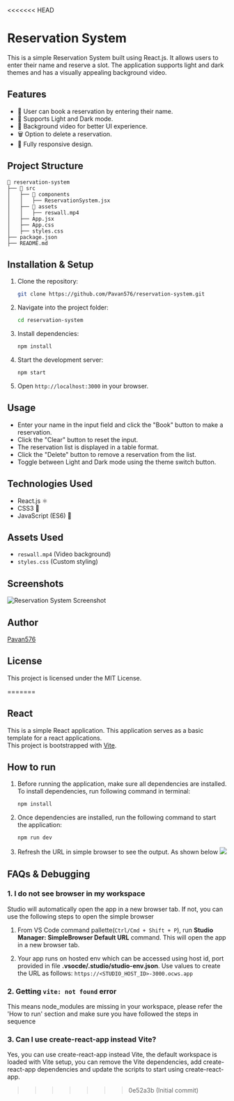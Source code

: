 <<<<<<< HEAD
# Reservation System

This is a simple Reservation System built using React.js. It allows users to enter their name and reserve a slot. The application supports light and dark themes and has a visually appealing background video.

## Features
- 📅 User can book a reservation by entering their name.
- 🎨 Supports Light and Dark mode.
- 🎥 Background video for better UI experience.
- 🗑️ Option to delete a reservation.
- 📱 Fully responsive design.

## Project Structure
```
📂 reservation-system
├── 📁 src
│   ├── 📂 components
│   │   ├── ReservationSystem.jsx
│   ├── 📂 assets
│   │   ├── reswall.mp4
│   ├── App.jsx
│   ├── App.css
│   ├── styles.css
├── package.json
├── README.md
```

## Installation & Setup
1. Clone the repository:
   ```sh
   git clone https://github.com/Pavan576/reservation-system.git
   ```
2. Navigate into the project folder:
   ```sh
   cd reservation-system
   ```
3. Install dependencies:
   ```sh
   npm install
   ```
4. Start the development server:
   ```sh
   npm start
   ```
5. Open `http://localhost:3000` in your browser.

## Usage
- Enter your name in the input field and click the "Book" button to make a reservation.
- Click the "Clear" button to reset the input.
- The reservation list is displayed in a table format.
- Click the "Delete" button to remove a reservation from the list.
- Toggle between Light and Dark mode using the theme switch button.

## Technologies Used
- React.js ⚛️
- CSS3 🎨
- JavaScript (ES6) 🚀

## Assets Used
- `reswall.mp4` (Video background)
- `styles.css` (Custom styling)

## Screenshots
![Reservation System Screenshot](https://via.placeholder.com/600x300)

## Author
[Pavan576](https://github.com/Pavan576)

## License
This project is licensed under the MIT License.

=======
## React

This is a simple React application. This application serves as a basic template for a react applications.  
This project is bootstrapped with [Vite](https://vitejs.dev/guide/).

## How to run

1. Before running the application, make sure all dependencies are installed. To install dependencies, run following command in terminal:
   ```sh
   npm install
   ```

2. Once dependencies are installed, run the following command to start the application:
   ```sh
   npm run dev
   ```

3. Refresh the URL in simple browser to see the output. As shown below 
   ![](https://static.onecompiler.com/images/posts/3zzkbysj7/studio-react-vite-reload.png)


## FAQs & Debugging

 ### 1. I do not see browser in my workspace
 Studio will automatically open the app in a new browser tab. If not, you can use the following steps to open the simple browser 

1. From VS Code command pallette(`Ctrl/Cmd + Shift + P`), run **Studio Manager: SimpleBrowser Default URL** command. This will open the app in a new browser tab.

2. Your app runs on hosted env which can be accessed using host id, port provided in file **.vsocde/.studio/studio-env.json**. Use values to create the URL as follows:
   `https://<STUDIO_HOST_ID>-3000.ocws.app`

 ### 2. Getting `vite: not found` error
 This means node_modules are missing in your workspace, please refer the 'How to run' section and make sure you have followed the steps in sequence

 ### 3. Can I use create-react-app instead Vite?
 Yes, you can use create-react-app instead Vite, the default workspace is loaded with Vite setup, you can remove the Vite dependencies, add create-react-app dependencies and update the scripts to start using create-react-app.
>>>>>>> 0e52a3b (Initial commit)
